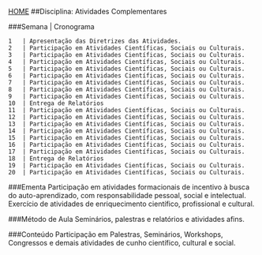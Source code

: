 [HOME](https://github.COM/Webschool-io/Ensino-Superior-de-Informatica-GRATUITO) 
##Disciplina: Atividades Complementares

###Semana | Cronograma
```
1	| Apresentação das Diretrizes das Atividades.
2	| Participação em Atividades Científicas, Sociais ou Culturais.
3	| Participação em Atividades Científicas, Sociais ou Culturais.
4	| Participação em Atividades Científicas, Sociais ou Culturais.
5	| Participação em Atividades Científicas, Sociais ou Culturais.
6	| Participação em Atividades Científicas, Sociais ou Culturais.
7	| Participação em Atividades Científicas, Sociais ou Culturais.
8	| Participação em Atividades Científicas, Sociais ou Culturais.
9	| Participação em Atividades Científicas, Sociais ou Culturais.
10	| Entrega de Relatórios
11	| Participação em Atividades Científicas, Sociais ou Culturais.
12	| Participação em Atividades Científicas, Sociais ou Culturais.
13	| Participação em Atividades Científicas, Sociais ou Culturais.
14	| Participação em Atividades Científicas, Sociais ou Culturais.
15	| Participação em Atividades Científicas, Sociais ou Culturais.
16	| Participação em Atividades Científicas, Sociais ou Culturais.
17	| Participação em Atividades Científicas, Sociais ou Culturais.
18	| Entrega de Relatórios
19	| Participação em Atividades Científicas, Sociais ou Culturais.
20	| Participação em Atividades Científicas, Sociais ou Culturais.

```
###Ementa
Participação em atividades formacionais de incentivo à busca do auto-aprendizado, com responsabilidade pessoal, social e intelectual. Exercício de atividades de enriquecimento científico, profissional e cultural.

###Método de Aula
Seminários, palestras e relatórios e atividades afins.

###Conteúdo
Participação em Palestras, Seminários, Workshops, Congressos e demais atividades de cunho científico, cultural e social.